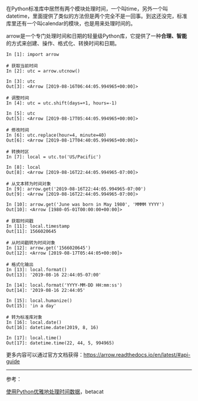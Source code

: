 在Python标准库中居然有两个模块处理时间，一个叫time，另外一个叫datetime，里面提供了类似的方法但是两个完全不是一回事。到这还没完，标准库里还有一个叫calendar的模块，也是用来处理时间的。

arrow是一个专门处理时间和日期的轻量级Python库，它提供了一种**合理、智能**的方式来创建、操作、格式化、转换时间和日期。

```pyhon
In [1]: import arrow

# 获取当前时间
In [2]: utc = arrow.utcnow()

In [3]: utc
Out[3]: <Arrow [2019-08-16T06:44:05.994965+00:00]>

# 调整时间
In [4]: utc = utc.shift(days=+1, hours=-1)

In [5]: utc
Out[5]: <Arrow [2019-08-17T05:44:05.994965+00:00]>

# 修改时间
In [6]: utc.replace(hour=4, minute=40)
Out[6]: <Arrow [2019-08-17T04:40:05.994965+00:00]>

# 转换时区
In [7]: local = utc.to('US/Pacific')

In [8]: local
Out[8]: <Arrow [2019-08-16T22:44:05.994965-07:00]>

# 从文本转为时间对象
In [9]: arrow.get('2019-08-16T22:44:05.994965-07:00')
Out[9]: <Arrow [2019-08-16T22:44:05.994965-07:00]>

In [10]: arrow.get('June was born in May 1980', 'MMMM YYYY')
Out[10]: <Arrow [1980-05-01T00:00:00+00:00]>

# 获取时间戳
In [11]: local.timestamp
Out[11]: 1566020645

# 从时间戳转为时间对象
In [12]: arrow.get('1566020645')
Out[12]: <Arrow [2019-08-17T05:44:05+00:00]>

# 格式化输出
In [13]: local.format()
Out[13]: '2019-08-16 22:44:05-07:00'

In [14]: local.format('YYYY-MM-DD HH:mm:ss')
Out[14]: '2019-08-16 22:44:05'

In [15]: local.humanize()
Out[15]: 'in a day'

# 转为标准库对象
In [16]: local.date()
Out[16]: datetime.date(2019, 8, 16)

In [17]: local.time()
Out[17]: datetime.time(22, 44, 5, 994965)
```

更多内容可以通过官方文档获得：https://arrow.readthedocs.io/en/latest/#api-guide

***

参考：

[使用Python优雅地处理时间数据](https://segmentfault.com/a/1190000011478102)，betacat